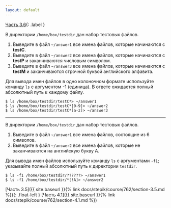 ```yaml
---
layout: default
---
```


<span>[Часть 3.6](){: .label }</span>

В директории `/home/box/testdir` дан набор тестовых файлов.

1. Выведите в файл `~/answer1` все имена файлов, которые начинаются с **testC**.
2. Выведите в файл `~/answer2` все имена файлов, которые начинаются с **testP** 
   и заканчиваются числовым символом.
3. Выведите в файл `~/answer3` все имена файлов, которые начинаются с **testM** 
   и заканчиваются строчной буквой английского алфавита.

Для вывода имен файлов в одно колоночном формате используйте команду `ls` с
аргументом -1 (единица). В ответе ожидается полный абсолютный путь к каждому файлу.

```shell
$ ls /home/box/testdir/testC*> ~/answer1
$ ls /home/box/testdir/testC*[0-9]> ~/answer2
$ ls /home/box/testdir/testC*[a-z]> ~/answer3
```

---

В директории `/home/box/testdir` дан набор тестовых файлов.

1. Выведите в файл `~/answer1` все имена файлов, состоящие из 6 символов.
2. Выведите в файл `~/answer2` все имена файлов, которые не заканчиваются на
   английскую букву A.

Для вывода имен файлов используйте команду `ls` с аргументами `-f1`;
указывайте полный абсолютный путь к директории `testdir`.

```shell
$ ls -f1 /home/box/testdir/??????> ~/answer1
$ ls -f1 /home/box/testdir/*[!A]> ~/answer2
```

<span class="d-block text-right">
  [Часть 3.5]({{ site.baseurl }}{% link docs/stepik/course/762/section-3.5.md %}){: .float-left }
  [Часть 4.1]({{ site.baseurl }}{% link docs/stepik/course/762/section-4.1.md %})
</span>
